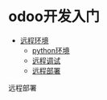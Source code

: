 # odoo开发入门

* [远程环境](#ychj)
  * [python环境](#pyhj)
  * [远程调试](#ycts)
  * [远程部署](#ycbs)



























































<span id="ycbs">远程部署</span>